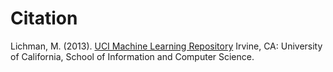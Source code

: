 # Citation

Lichman, M. (2013). [UCI Machine Learning Repository](http://archive.ics.uci.edu/ml/datasets/Pen-Based+Recognition+of+Handwritten+Digits)
Irvine, CA: University of California, School of Information and Computer Science.
